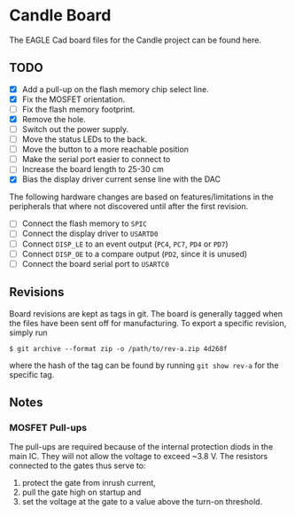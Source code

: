 # Candle Board

The EAGLE Cad board files for the Candle project can be found here.

## TODO

- [x] Add a pull-up on the flash memory chip select line.
- [x] Fix the MOSFET orientation.
- [ ] Fix the flash memory footprint.
- [x] Remove the hole.
- [ ] Switch out the power supply.
- [ ] Move the status LEDs to the back.
- [ ] Move the button to a more reachable position
- [ ] Make the serial port easier to connect to
- [ ] Increase the board length to 25-30 cm
- [x] Bias the display driver current sense line with the DAC

The following hardware changes are based on features/limitations in the peripherals that where not discovered until after the first revision.

- [ ] Connect the flash memory to `SPIC`
- [ ] Connect the display driver to `USARTD0`
- [ ] Connect `DISP_LE` to an event output (`PC4`, `PC7`, `PD4` or `PD7`)
- [ ] Connect `DISP_OE` to a compare output (`PD2`, since it is unused)
- [ ] Connect the board serial port to `USARTC0`

## Revisions

Board revisions are kept as tags in git. The board is generally tagged when the files have been sent off for manufacturing. To export a specific revision, simply run

```
$ git archive --format zip -o /path/to/rev-a.zip 4d268f
```

where the hash of the tag can be found by running `git show rev-a` for the specific tag.

## Notes

### MOSFET Pull-ups

The pull-ups are required because of the internal protection diods in the main IC. They will not allow the voltage to exceed ~3.8 V. The resistors connected to the gates thus serve to:

1. protect the gate from inrush current,
2. pull the gate high on startup and
3. set the voltage at the gate to a value above the turn-on threshold.



